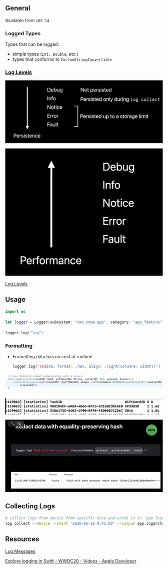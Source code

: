 ## General

Available from `iOS 14`

### Logged Types

Types that can be logged:

- simple types (`Int, Double`, etc.)
- types that conforms to `CustomStringConvertible`

### [Log Levels](Log%20Levels.md)

![](Logging/Untitled.png)

![](Logging/Untitled%201.png)

[Log Levels](Log%20Levels.md)

## Usage

```swift
import os

let logger = Logger(subsystem: "com.some.app", category: "app_feature")

logger.log("log")
```

### Formatting

- Formatting data has no cost at runtime
    
    ```swift
    logger.log("\(data, format: .hex, align: .right(columns: width))")
    ```
    

![](Logging/Untitled%202.png)

![](Logging/Untitled%203.png)

![](Logging/Untitled%204.png)

## Collecting Logs

```bash
# collect logs from device from specific date and write in in `app.logarchive`
log collect --device --start '2020-06-10 9:41:00' --output app.logarchive
```

## Resources

[Log Messages](https://developer.apple.com/documentation/os/logging/generating_log_messages_from_your_code)

[Explore logging in Swift - WWDC20 - Videos - Apple Developer](https://developer.apple.com/videos/play/wwdc2020/10168/)